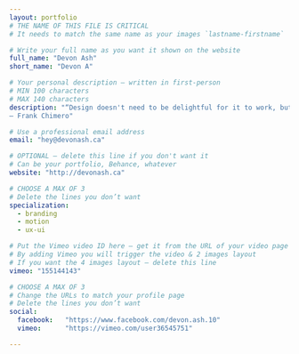 ```yaml
---
layout: portfolio
# THE NAME OF THIS FILE IS CRITICAL
# It needs to match the same name as your images `lastname-firstname`

# Write your full name as you want it shown on the website
full_name: "Devon Ash"
short_name: "Devon A"

# Your personal description — written in first-person
# MIN 100 characters
# MAX 140 characters
description: "“Design doesn't need to be delightful for it to work, but that's like saying food doesn't need to be tasty to keep us alive.”
― Frank Chimero"

# Use a professional email address
email: "hey@devonash.ca"

# OPTIONAL — delete this line if you don't want it
# Can be your portfolio, Behance, whatever
website: "http://devonash.ca"

# CHOOSE A MAX OF 3
# Delete the lines you don’t want
specialization:
  - branding
  - motion
  - ux-ui

# Put the Vimeo video ID here — get it from the URL of your video page
# By adding Vimeo you will trigger the video & 2 images layout
# If you want the 4 images layout — delete this line
vimeo: "155144143"

# CHOOSE A MAX OF 3
# Change the URLs to match your profile page
# Delete the lines you don’t want
social:
  facebook:   "https://www.facebook.com/devon.ash.10"
  vimeo:      "https://vimeo.com/user36545751"

---
```

